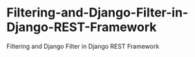 # Filtering-and-Django-Filter-in-Django-REST-Framework
Filtering and Django Filter in Django REST Framework
